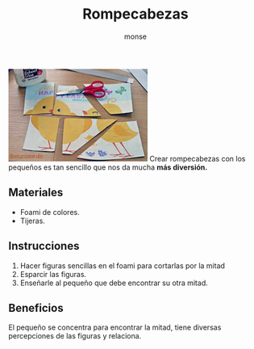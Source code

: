 ﻿---
layout: post
title:  "Rompecabezas"
tags: [espacial]
categories: [bebes, actividad]
author: monse
image: /assets/posts/2020-06-05-rompecabezas.jpeg
---
![Actividad de rompecabezas](/assets/posts/2020-06-05-rompecabezas.jpeg)
Crear rompecabezas con los pequeños es tan sencillo que nos da mucha **más diversión.**

## Materiales 
- Foami de colores.
- Tijeras.

## Instrucciones 
1. Hacer figuras sencillas en el foami para cortarlas por la mitad
2. Esparcir las figuras.
3. Enseñarle al pequeño que debe encontrar su otra mitad.

## Beneficios
El pequeño se concentra para encontrar la mitad, tiene diversas percepciones de las figuras y relaciona.